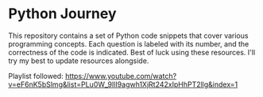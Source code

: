 # Python Journey

This repository contains a set of Python code snippets that cover various programming concepts. Each question is labeled with its number, and the correctness of the code is indicated. Best of luck using these resources. I'll try my best to update resources alongside.

Playlist followed: https://www.youtube.com/watch?v=eF6nK5bSlmg&list=PLu0W_9lII9agwh1XjRt242xIpHhPT2llg&index=1

